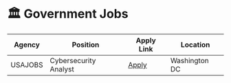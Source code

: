 # 🏛 Government Jobs

| Agency       | Position               | Apply Link                                         | Location     |
|--------------|------------------------|----------------------------------------------------|--------------|
| USAJOBS      | Cybersecurity Analyst  | [Apply](https://www.usajobs.gov/)                 | Washington DC|
